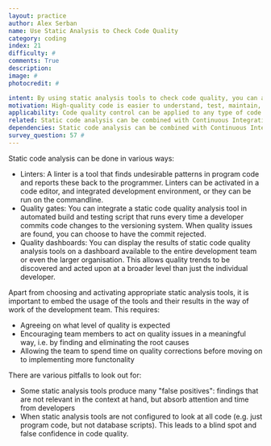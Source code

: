 ```yaml
---
layout: practice
author: Alex Serban
name: Use Static Analysis to Check Code Quality
category: coding
index: 21
difficulty: #
comments: True
description:
image: #
photocredit: #

intent: By using static analysis tools to check code quality, you can avoid the introduction of code that is difficult to test, maintain, or extend. #
motivation: High-quality code is easier to understand, test, maintain, reuse, and extend. By ensuring high code quality you can avoid the introduction of defects into the code, enable new team members to become productive more quicly, and more easily reason about the correctness of your code. The most effective way of ensuring high code quality is to make use of static analysis tools. #
applicability: Code quality control can be applied to any type of code. #
related: Static code analysis can be combined with Continuous Integration #
dependencies: Static code analysis can be combined with Continuous Integration / Run Build at Each Commit #
survey_question: 57 #
---
```


Static code analysis can be done in various ways:
- Linters: A linter is a tool that finds undesirable patterns in program code and reports these back to the programmer. Linters can be activated in a code editor, and integrated development environment, or they can be run on the commandline.
- Quality gates: You can integrate a static code quality analysis tool in automated build and testing script that runs every time a developer commits code changes to the versioning system. When quality issues are found, you can choose to have the commit rejected.
- Quality dashboards: You can display the results of static code quality analysis tools on a dashboard available to the entire development team or even the larger organisation. This allows quality trends to be discovered and acted upon at a broader level than just the individual developer.

Apart from choosing and activating appropriate static analysis tools, it is important to embed the usage of the tools and their results in the way of work of the development team. This requires:
- Agreeing on what level of quality is expected
- Encouraging team members to act on quality issues in a meaningful way, i.e. by finding and eliminating the root causes
- Allowing the team to spend time on quality corrections before moving on to implementing more functonality

There are various pitfalls to look out for:
- Some static analysis tools produce many "false positives": findings that are not relevant in the context at hand, but absorb attention and time from developers
- When static analysis tools are not configured to look at all code (e.g. just program code, but not database scripts). This leads to a blind spot and false confidence in code quality.